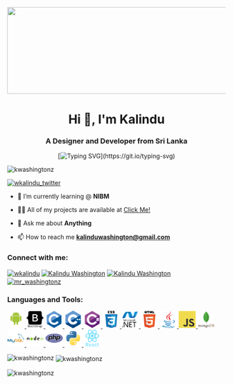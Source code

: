 <!-- [![MasterHead]https://c.tenor.com/IfI3QhJDswEAAAAC/welcome-banner.gif)](https://github.com/kwashingtonz) -->

<div id="header" align="center">
  <img src="https://c.tenor.com/IfI3QhJDswEAAAAC/welcome-banner.gif" width="750" height="200"/>
</div>

<h1 align="center">Hi 👋, I'm Kalindu</h1>
<h3 align="center">A Designer and Developer from Sri Lanka</h3>

<div align="center"> 
  
[![Typing SVG](https://readme-typing-svg.herokuapp.com?font=poppins&size=25&duration=4000&color=13F700&background=4632a8&center=true&vCenter=true&width=600&lines=I'm++Full++Stack++Developer++From++Sri++Lanka;Software+Designer;Developer;UI%2FUX++Designer;)](https://git.io/typing-svg)
</div>
<p align="left"> <img src="https://komarev.com/ghpvc/?username=kwashingtonz&label=Profile%20views&color=0e75b6&style=flat" alt="kwashingtonz" /> </p>

<p align="left"> <a href="https://twitter.com/wkalindu" target="blank"><img src="https://img.shields.io/twitter/follow/wkalindu?logo=twitter&style=for-the-badge" alt="wkalindu_twitter" /></a> </p>

- 🌱 I’m currently learning @ ****NIBM****

- 👨‍💻 All of my projects are available at [Click Me!](https://github.com/kwashingtonz?tab=repositories)

- 💬 Ask me about ****Anything****

- 📫 How to reach me **kalinduwashington@gmail.com**

<h3 align="left">Connect with me:</h3>
<p align="left">
<a href="https://twitter.com/wkalindu" target="blank"><img align="center" src="https://raw.githubusercontent.com/rahuldkjain/github-profile-readme-generator/master/src/images/icons/Social/twitter.svg" alt="wkalindu" height="30" width="40" /></a>
<a href="https://linkedin.com/in/kalindu-washington" target="blank"><img align="center" src="https://raw.githubusercontent.com/rahuldkjain/github-profile-readme-generator/master/src/images/icons/Social/linked-in-alt.svg" alt="Kalindu Washington" height="30" width="40" /></a>
<a href="https://www.facebook.com/kalinduwashington" target="blank"><img align="center" src="https://raw.githubusercontent.com/rahuldkjain/github-profile-readme-generator/master/src/images/icons/Social/facebook.svg" alt="Kalindu Washington" height="30" width="40" /></a>
<a href="https://instagram.com/mr_washingtonz" target="blank"><img align="center" src="https://raw.githubusercontent.com/rahuldkjain/github-profile-readme-generator/master/src/images/icons/Social/instagram.svg" alt="mr_washingtonz" height="30" width="40" /></a>

</p>

<h3 align="left">Languages and Tools:</h3>
<p align="left"> <a href="https://developer.android.com" target="_blank" rel="noreferrer"> <img src="https://raw.githubusercontent.com/devicons/devicon/master/icons/android/android-original-wordmark.svg" alt="android" width="40" height="40"/> </a>  <a href="https://getbootstrap.com" target="_blank" rel="noreferrer"> <img src="https://raw.githubusercontent.com/devicons/devicon/master/icons/bootstrap/bootstrap-plain-wordmark.svg" alt="bootstrap" width="40" height="40"/> </a> <a href="https://www.cprogramming.com/" target="_blank" rel="noreferrer"> <img src="https://raw.githubusercontent.com/devicons/devicon/master/icons/c/c-original.svg" alt="c" width="40" height="40"/> </a> <a href="https://www.w3schools.com/cpp/" target="_blank" rel="noreferrer"> <img src="https://raw.githubusercontent.com/devicons/devicon/master/icons/cplusplus/cplusplus-original.svg" alt="cplusplus" width="40" height="40"/> </a> <a href="https://www.w3schools.com/cs/" target="_blank" rel="noreferrer"> <img src="https://raw.githubusercontent.com/devicons/devicon/master/icons/csharp/csharp-original.svg" alt="csharp" width="40" height="40"/> </a> <a href="https://www.w3schools.com/css/" target="_blank" rel="noreferrer"> <img src="https://raw.githubusercontent.com/devicons/devicon/master/icons/css3/css3-original-wordmark.svg" alt="css3" width="40" height="40"/> </a> <a href="https://dotnet.microsoft.com/" target="_blank" rel="noreferrer"> <img src="https://raw.githubusercontent.com/devicons/devicon/master/icons/dot-net/dot-net-original-wordmark.svg" alt="dotnet" width="40" height="40"/> </a> <a href="https://www.w3.org/html/" target="_blank" rel="noreferrer"> <img src="https://raw.githubusercontent.com/devicons/devicon/master/icons/html5/html5-original-wordmark.svg" alt="html5" width="40" height="40"/> </a> <a href="https://www.java.com" target="_blank" rel="noreferrer"> <img src="https://raw.githubusercontent.com/devicons/devicon/master/icons/java/java-original.svg" alt="java" width="40" height="40"/> </a> <a href="https://developer.mozilla.org/en-US/docs/Web/JavaScript" target="_blank" rel="noreferrer"> <img src="https://raw.githubusercontent.com/devicons/devicon/master/icons/javascript/javascript-original.svg" alt="javascript" width="40" height="40"/> </a> <a href="https://www.mongodb.com/" target="_blank" rel="noreferrer"> <img src="https://raw.githubusercontent.com/devicons/devicon/master/icons/mongodb/mongodb-original-wordmark.svg" alt="mongodb" width="40" height="40"/> </a> <a href="https://www.mysql.com/" target="_blank" rel="noreferrer"> <img src="https://raw.githubusercontent.com/devicons/devicon/master/icons/mysql/mysql-original-wordmark.svg" alt="mysql" width="40" height="40"/> </a> <a href="https://nodejs.org" target="_blank" rel="noreferrer"> <img src="https://raw.githubusercontent.com/devicons/devicon/master/icons/nodejs/nodejs-original-wordmark.svg" alt="nodejs" width="40" height="40"/> </a> <a href="https://www.php.net" target="_blank" rel="noreferrer"> <img src="https://raw.githubusercontent.com/devicons/devicon/master/icons/php/php-original.svg" alt="php" width="40" height="40"/> </a> <a href="https://www.python.org" target="_blank" rel="noreferrer"> <img src="https://raw.githubusercontent.com/devicons/devicon/master/icons/python/python-original.svg" alt="python" width="40" height="40"/> </a> <a href="https://reactjs.org/" target="_blank" rel="noreferrer"> <img src="https://raw.githubusercontent.com/devicons/devicon/master/icons/react/react-original-wordmark.svg" alt="react" width="40" height="40"/> </a> </p>

<p><img align="left" src="https://github-readme-stats.vercel.app/api/top-langs?username=kwashingtonz&show_icons=true&locale=en&layout=compact" alt="kwashingtonz" /></p>

<p>&nbsp;<img align="center" src="https://github-readme-stats.vercel.app/api?username=kwashingtonz&show_icons=true&locale=en" alt="kwashingtonz" /></p>

<p><img align="center" src="https://github-readme-streak-stats.herokuapp.com/?user=kwashingtonz&" alt="kwashingtonz" /></p>
